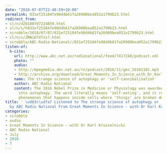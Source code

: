 ```yaml
---
date: "2018-07-07T22:48:59+10:00"
permalink: 831ef25184fe98d4b61fa26900bea052a1799b23.html
redirect_from:
- sl/n/d20180707224859.html
- sl/n/s/h831ef25184fe98d4b61fa26900bea052a1799b23.html
- scrobble/2018/07/07/831ef25184fe98d4b61fa26900bea052a1799b23.html
- sl/n/s/ZNWiD7XTxs7.html
- scrobble/ABC-Radio-National//831ef25184fe98d4b61fa26900bea052a1799b23.html
listen-of:
  h-cite:
    url: http://www.abc.net.au/radionational/feed/7417248/podcast.xml
    photo: ""
    audio:
    - http://mpegmedia.abc.net.au/rn/podcast/2016/11/gms_20161101.mp3
    - http://archive.org/download/Great_Moments_In_Science_with_Dr_Karl_Kruszelnicki-Podcast-by-ABC_Radio_National/The_strange_science_of_autophagy_or_selfcannibalisation.mp3
    name: The strange science of autophagy or 'self-cannibalisation'
    author: ABC Radio National
    content: The 2016 Nobel Prize in Medicine or Physiology was awarded for research
      into autophagy. The word literally means 'self-eating', and it refers to the
      phenomenon that happens inside cells where 'things' are broken down.
title: ' \ud83c\udfa7 Listened to The strange science of autophagy or ''self-cannibalisation''
  by ABC Radio National From Great Moments In Science - with Dr Karl Kruszelnicki'
categories:
- scrobble
- audio
- Great Moments In Science - with Dr Karl Kruszelnicki
- ABC Radio National
- July
- 2018
- 7
---
```

